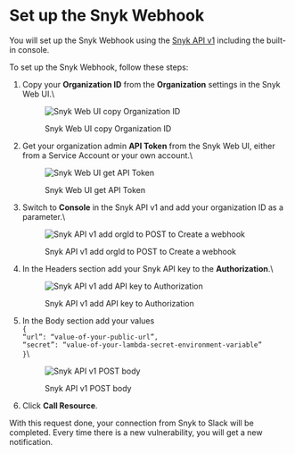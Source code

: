 # Set up the Snyk Webhook

You will set up the Snyk Webhook using the [Snyk API v1](https://snyk.docs.apiary.io/#reference/webhooks/webhook-collection/create-a-webhook) including the built-in console.

To set up the Snyk Webhook, follow these steps:

1.  Copy your **Organization ID** from the **Organization** settings in the Snyk Web UI.\


    <figure><img src="https://lh3.googleusercontent.com/n5_nk9_s2lIb982FQV8LwIQzgYWxC6xeDKEiZMnN_TvrAuDV5oWvCR2RO15XMzyhvVpQwpg1IcL97ljvhis1Q3hfynm91EEqRQvaA7mdkeholt_JvmKPeq1eVmgmnQu5Iaahmdl4UC_8oPP4A6kSGUBO7iz0YPrBca4hbhXOLndO_DLK0NkPPK4dmQ" alt="Snyk Web UI copy Organization ID"><figcaption><p>Snyk Web UI copy Organization ID</p></figcaption></figure>
2.  Get your organization admin **API Token** from the Snyk Web UI, either from a Service Account or your own account.\


    <figure><img src="https://lh4.googleusercontent.com/MMFNYicHGcrUS0OivVU5TzjZLM90tyjlULOXxl1lDov1vCBwg93f6w2X-3TA2fP-cQSyOCLNHCwPit1EijUGgtYv9lxgJqNC2sU67a0fOSDn9nwi-bULgLPJ2x3l8EeWflr8w8CcccL2ahfLRFwVcSZHgj3XJLqB3cd_9XzO4gcVzlsPhCiJyZPMWA" alt="Snyk Web UI get API Token"><figcaption><p>Snyk Web UI get API Token</p></figcaption></figure>
3.  Switch to **Console** in the Snyk API v1 and add your organization ID as a parameter.\


    <figure><img src="https://lh3.googleusercontent.com/-sXMkOgM3GdCYP-15KqxtZ5DhxZlV3coqUZLYNdNnpVSdCFMH7wZApPhJAr9_8JxzAqyZOFGdIpqjT1t5Jpj570jQ67ykj_L3db4Gph3s74QOXdXjTwEJdRHRfWW0jpY14_lBAOinKC4x1An7yIIfHI-lk-cMULUosb8uDxC_z9mleGNkbdwUC3zVA" alt="Snyk API v1 add orgId to POST to Create a webhook"><figcaption><p>Snyk API v1 add orgId to POST to Create a webhook</p></figcaption></figure>


4.  In the Headers section add your Snyk API key to the **Authorization**.\


    <figure><img src="https://lh6.googleusercontent.com/nhlX0u7hJZSTue4rK01FLvComCMVmEQc1uE_z0nsnQ2_uK0ew5TFryBrTBkL24AKj03NjwKZvK5DsoN6j3fdKu0K9lX2a6SN2JP30m5-ST_Fj-IlMYO4Nu6PwDaDMeQH0ZPzyCF7__zc77iIaHRxxV2_57JDmgv7NbCeJi3Ti3LwP5K9UyYpkrma1A" alt="Snyk API v1 add API key to Authorization"><figcaption><p>Snyk API v1 add API key to Authorization</p></figcaption></figure>
5.  In the Body section add your values\
    `{` \
    &#x20;    `“url”: “value-of-your-public-url”,`\
    &#x20;    `“secret”: “value-of-your-lambda-secret-environment-variable”` \
    `}`\


    <figure><img src="https://lh5.googleusercontent.com/VXsSM6NFIWtWa_D4t_pJsWMUm3jHLMxSTEH8N7uLmb7IX98oxfm80_nPg0F6SGd-ffqth-iH3a2afcRQvE58hl5YoAP0NfvfaSPeUP6osRYdnPiPd1-ZOGUajvFk3vvOfXye_khV6lOylFC-T-47nLjclQD7ls8soL-EbWa8KAznWZJeLtj05eshSQ" alt="Snyk API v1 POST body"><figcaption><p>Snyk API v1 POST body</p></figcaption></figure>
6. Click **Call Resource**.

With this request done, your connection from Snyk to Slack will be completed. Every time there is a new vulnerability, you will get a new notification.
